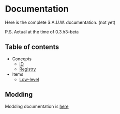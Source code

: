 # Documentation

Here is the complete S.A.U.W. documentation. (not yet)

P.S. Actual at the time of 0.3.h3-beta

## Table of contents

* Concepts
    * [ID](concept/ID.md)
    * [Registry](concept/Registry.md)
* Items
    * [Low-level](items/low-level.md)

## Modding

Modding documentation is [here](https://github.com/KirboGames/S.A.U.W.-/wiki)